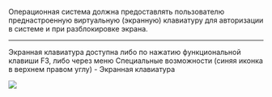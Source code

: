 Операционная система должна предоставлять пользователю преднастроенную виртуальную (экранную) клавиатуру для авторизации в системе и при разблокировке экрана. 

___

Экранная клавиатура доступна либо по нажатию функциональной клавиши F3, либо через меню Специальные возможности (синяя иконка в верхнем правом углу) - Экранная клавиатура

![](/public/img/keyboard.png)